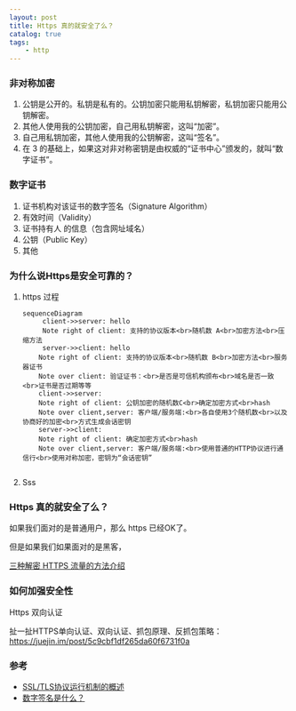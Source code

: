 ```yaml
---
layout: post
title: Https 真的就安全了么？
catalog: true
tags:
    - http
---
```


### 非对称加密

1. 公钥是公开的。私钥是私有的。公钥加密只能用私钥解密，私钥加密只能用公钥解密。
2. 其他人使用我的公钥加密，自己用私钥解密，这叫“加密”。
3. 自己用私钥加密，其他人使用我的公钥解密，这叫“签名”。
4. 在 3 的基础上，如果这对非对称密钥是由权威的“证书中心”颁发的，就叫“数字证书”。

### 数字证书

1. 证书机构对该证书的数字签名（Signature Algorithm）
2. 有效时间（Validity）
3. 证书持有人 的信息（包含网址域名）
4. 公钥（Public Key）
5. 其他

### 为什么说Https是安全可靠的？

1. https 过程

   ```mermaid
   sequenceDiagram
   		client->>server: hello
   		Note right of client: 支持的协议版本<br>随机数 A<br>加密方法<br>压缩方法
   		server->>client: hello
       Note right of client: 支持的协议版本<br>随机数 B<br>加密方法<br>服务器证书
       Note over client: 验证证书：<br>是否是可信机构颁布<br>域名是否一致<br>证书是否过期等等
       client->>server: 
       Note right of client: 公钥加密的随机数C<br>确定加密方式<br>hash
       Note over client,server: 客户端/服务端:<br>各自使用3个随机数<br>以及协商好的加密<br>方式生成会话密钥
       server->>client: 
       Note right of client: 确定加密方式<br>hash
       Note over client,server: 客户端/服务端:<br>使用普通的HTTP协议进行通信行<br>使用对称加密，密钥为“会话密钥”
   
   
   ```

2. Sss





### Https 真的就安全了么？

如果我们面对的是普通用户，那么 https 已经OK了。

但是如果我们如果面对的是黑客，

[三种解密 HTTPS 流量的方法介绍](https://imququ.com/post/how-to-decrypt-https.html)





### 如何加强安全性

Https 双向认证



扯一扯HTTPS单向认证、双向认证、抓包原理、反抓包策略：https://juejin.im/post/5c9cbf1df265da60f6731f0a









### 参考

* [SSL/TLS协议运行机制的概述](https://www.ruanyifeng.com/blog/2014/02/ssl_tls.html)
* [数字签名是什么？](http://www.ruanyifeng.com/blog/2011/08/what_is_a_digital_signature.html)





